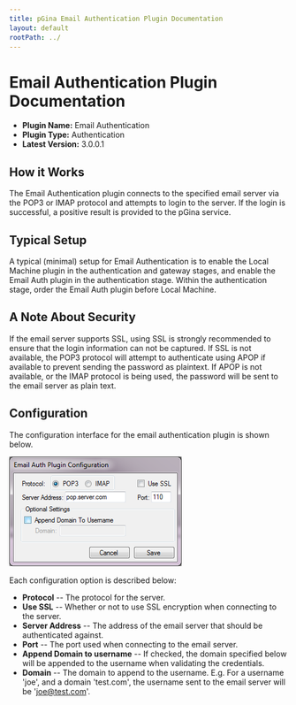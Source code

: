 ```yaml
---
title: pGina Email Authentication Plugin Documentation
layout: default
rootPath: ../
---
```


Email Authentication Plugin Documentation
===================

* **Plugin Name:** Email Authentication
* **Plugin Type:** Authentication
* **Latest Version:** 3.0.0.1

How it Works
--------------------

The Email Authentication plugin connects to the specified email server via
the POP3 or IMAP protocol and attempts to login to the server. If the
login is successful, a positive result is provided to the pGina service.

Typical Setup
---------------------
A typical (minimal) setup for Email Authentication is to enable the Local Machine 
plugin in the authentication and gateway stages, and enable the Email Auth plugin 
in the authentication stage. Within the authentication stage, order the Email Auth plugin 
before Local Machine.

A Note About Security
---------------------
If the email server supports SSL, using SSL is strongly recommended to ensure that
the login information can not be captured. If SSL is not available, the POP3 protocol
will attempt to authenticate using APOP if available to prevent sending the password
as plaintext. If APOP is not available, or the IMAP protocol is being used, the 
password will be sent to the email server as plain text. 

Configuration
---------------------

The configuration interface for the email authentication plugin is shown below.

![Email Authentication Configuration](images/email_auth.png)

Each configuration option is described below:

* **Protocol** -- The protocol for the server. 
* **Use SSL** -- Whether or not to use SSL encryption when connecting to the server.
* **Server Address** -- The address of the email server that should be authenticated against.
* **Port** -- The port used when connecting to the email server.
* **Append Domain to username** -- If checked, the domain specified below will be 
appended to the username when validating the credentials.
* **Domain** -- The domain to append to the username. E.g. For a username 'joe',
 and a domain 'test.com', the username sent to the email server will be 'joe@test.com'.